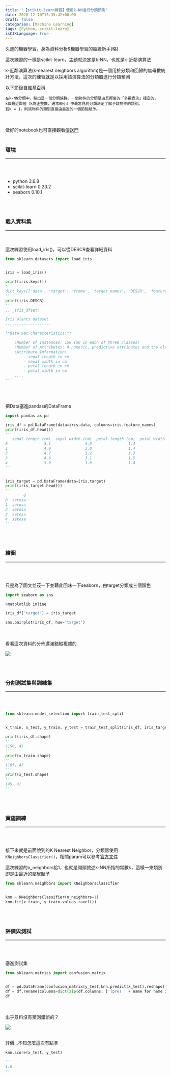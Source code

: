 ```yaml
---
title: "【scikit-learn練習】使用k-NN進行分類預測"
date: 2020-12-10T15:35:42+08:00
draft: false
categories: [Machine Learning]
tags: [Python, scikit-learn]
isCJKLanguage: true
---
```

久違的機器學習，身為資料分析&機器學習的超級新手(略)
  
這次練習的一樣是scikit-learn，主題就決定是k-NN，也就是k-近鄰演算法
<!--more-->

k-近鄰演算法(k-nearest neighbors algorithm)是一個用於分類和回歸的無母數統計方法，這次的練習就是以採用該演算法的分類器進行分類預測

  
以下節錄自<a href="https://zh.wikipedia.org/zh-tw/K-%E8%BF%91%E9%82%BB%E7%AE%97%E6%B3%95" target="_blank">維基百科</a>
```text
在k-NN分類中，輸出是一個分類族群。一個物件的分類是由其鄰居的「多數表決」確定的，
k個最近鄰居（k為正整數，通常較小）中最常見的分類決定了賦予該物件的類別。
若k = 1，則該物件的類別直接由最近的一個節點賦予。
```
<br></br>
做好的notebook也可直接觀看<a target="_blank" href="https://github.com/mikanbearer/experiments/blob/master/iris_knn_20201210.ipynb">傳送門</a>
<br></br>

### 環境
----

<br></br>
* python 3.6.8
* scikit-learn 0.23.2
* seaborn 0.10.1

<br></br>

### 載入資料集
----

<br></br>
這次練習使用load_iris()，可以從DESCR查看詳細資料
```python
from sklearn.datasets import load_iris


iris = load_iris()

print(iris.keys())
'''
dict_keys(['data', 'target', 'frame', 'target_names', 'DESCR', 'feature_names', 'filename'])
'''
print(iris.DESCR)
'''
.. _iris_dfset:

Iris plants dataset
--------------------

**Data Set Characteristics:**

    :Number of Instances: 150 (50 in each of three classes)
    :Number of Attributes: 4 numeric, predictive attributes and the class
    :Attribute Information:
        - sepal length in cm
        - sepal width in cm
        - petal length in cm
        - petal width in cm
    ....
'''
```
<br></br>

把Data塞進pandas的DataFrame
```python
import pandas as pd

iris_df = pd.DataFrame(data=iris.data, columns=iris.feature_names)
print(iris_df.head())
'''
   sepal length (cm)  sepal width (cm)  petal length (cm)  petal width (cm)
0                5.1               3.5                1.4               0.2
1                4.9               3.0                1.4               0.2
2                4.7               3.2                1.3               0.2
3                4.6               3.1                1.5               0.2
4                5.0               3.6                1.4               0.2
'''


iris_target = pd.DataFrame(data=iris.target)
print(iris_target.head())
'''
        0
0  setosa
1  setosa
2  setosa
3  setosa
4  setosa
'''
```
<br></br>



### 繪圖
---
<br></br>

只是為了圖文並茂一下並藉此回味一下seaborn，由target分類成三個顏色
```python
import seaborn as sns

%matplotlib inline

iris_df['target'] = iris_target

sns.pairplot(iris_df, hue='target')
```
<br></br>
看看這次資料的分佈還滿錯縱複雜的

![](1.png)

<br></br>


### 分割測試集與訓練集
---
<br></br>

```python
from sklearn.model_selection import train_test_split


x_train, x_test, y_train, y_test = train_test_split(iris_df, iris_target, test_size=0.3)

print(iris_df.shape)
'''
(150, 4)
'''
print(x_train.shape)
'''
(105, 4)
'''
print(x_test.shape)
'''
(45, 4)
'''
```
<br></br>


### 實施訓練
---
<br></br>

接下來就是前面說到的K Nearest Neighbor，分類器使用`KNeighborsClassifier()`，相關param可以參考<a href="https://scikit-learn.org/stable/modules/generated/sklearn.neighbors.KNeighborsClassifier.html" target="_blank">官方文件</a>
  
這次練習的n_neighbors給1，也就是開頭敘述k-NN所指的常數k，這樣一來類別即是由最近的鄰居賦予
```python
from sklearn.neighbors import KNeighborsClassifier


knn = KNeighborsClassifier(n_neighbors=1)
knn.fit(x_train, y_train.values.ravel())
```
<br></br>

### 評價與測試
---
<br></br>




塞進測試集
```python
from sklearn.metrics import confusion_matrix


df = pd.DataFrame(confusion_matrix(y_test,knn.predict(x_test).reshape(-1,1)))
df = df.rename(columns=dict(zip(df.columns, ['(pre) ' + name for name in iris.target_names])), index=dict(zip(df.columns, iris.target_names)))
df
```
<br></br>
出乎意料沒有預測錯誤的？

![](2.png)
<br></br>

評價…不知怎麼這次有點準
```python
knn.score(x_test, y_test)

'''
1.0
'''
```